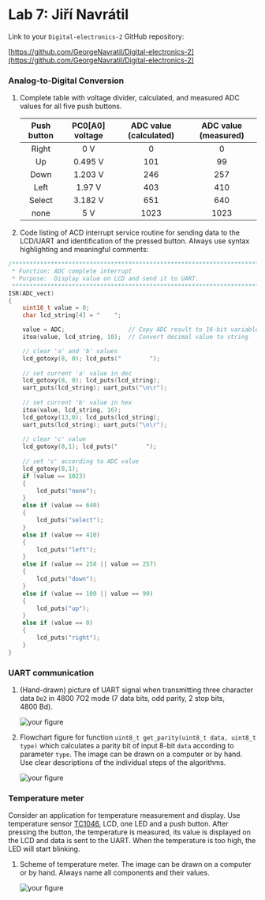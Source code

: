 # Lab 7: Jiří Navrátil

Link to your `Digital-electronics-2` GitHub repository:

   [https://github.com/GeorgeNavratil/Digital-electronics-2](https://github.com/GeorgeNavratil/Digital-electronics-2)


### Analog-to-Digital Conversion

1. Complete table with voltage divider, calculated, and measured ADC values for all five push buttons.

   | **Push button** | **PC0[A0] voltage** | **ADC value (calculated)** | **ADC value (measured)** |
   | :-: | :-: | :-: | :-: |
   | Right  | 0&nbsp;V | 0 | 0 |
   | Up     | 0.495&nbsp;V | 101 | 99 |
   | Down   | 1.203&nbsp;V | 246 | 257 |
   | Left   | 1.97&nbsp;V  | 403 | 410 |
   | Select | 3.182&nbsp;V | 651 | 640 |
   | none   | 5&nbsp;V | 1023 | 1023 |

2. Code listing of ACD interrupt service routine for sending data to the LCD/UART and identification of the pressed button. Always use syntax highlighting and meaningful comments:

```c
/**********************************************************************
 * Function: ADC complete interrupt
 * Purpose:  Display value on LCD and send it to UART.
 **********************************************************************/
ISR(ADC_vect)
{
    uint16_t value = 0;
    char lcd_string[4] = "    ";

    value = ADC;                  // Copy ADC result to 16-bit variable
    itoa(value, lcd_string, 10);  // Convert decimal value to string

    // clear 'a' and 'b' values
    lcd_gotoxy(8, 0); lcd_puts("        ");
    
    // set current 'a' value in dec
    lcd_gotoxy(8, 0); lcd_puts(lcd_string);
    uart_puts(lcd_string); uart_puts("\n\r");
    
    // set current 'b' value in hex
    itoa(value, lcd_string, 16);
    lcd_gotoxy(13,0); lcd_puts(lcd_string);
    uart_puts(lcd_string); uart_puts("\n\r");
    
    // clear 'c' value
    lcd_gotoxy(8,1); lcd_puts("        ");
    
    // set 'c' according to ADC value
    lcd_gotoxy(8,1);
    if (value == 1023)
    {
        lcd_puts("none");
    }
    else if (value == 640)
    {
        lcd_puts("select");
    }
    else if (value == 410)
    {
        lcd_puts("left");
    }
    else if (value == 258 || value == 257)
    {
        lcd_puts("down");
    }
    else if (value == 100 || value == 99)
    {
        lcd_puts("up");
    }
    else if (value == 0)
    {
        lcd_puts("right");
    }
}
```


### UART communication

1. (Hand-drawn) picture of UART signal when transmitting three character data `De2` in 4800 7O2 mode (7 data bits, odd parity, 2 stop bits, 4800&nbsp;Bd).

   ![your figure]()

2. Flowchart figure for function `uint8_t get_parity(uint8_t data, uint8_t type)` which calculates a parity bit of input 8-bit `data` according to parameter `type`. The image can be drawn on a computer or by hand. Use clear descriptions of the individual steps of the algorithms.

   ![your figure]()


### Temperature meter

Consider an application for temperature measurement and display. Use temperature sensor [TC1046](http://ww1.microchip.com/downloads/en/DeviceDoc/21496C.pdf), LCD, one LED and a push button. After pressing the button, the temperature is measured, its value is displayed on the LCD and data is sent to the UART. When the temperature is too high, the LED will start blinking.

1. Scheme of temperature meter. The image can be drawn on a computer or by hand. Always name all components and their values.

   ![your figure]()
